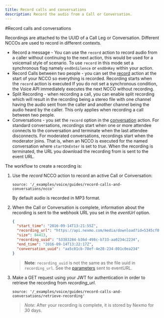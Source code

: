 ```yaml
---
title: Record calls and conversations
description: Record the audio from a Call or Conversation.
---
```


#Record calls and conversations

Recordings are attached to the UUID of a Call Leg or Conversation. Different NCCOs are used to record in different contexts.

* Record a message - You can use the `record` action to  record audio from a caller without continuing to the next action, this would be used for a voicemail style of scenario. To use `record` in this mode set a synchronous flag namely `endOnSilence` or `endOnKey` within your action.
* Record Calls between two people - you can set the [record](/voice/guides/ncco-reference#record) action at the start of your NCCO so everything is recorded. Recording starts when the `record` action is executed If you do not set a synchronous condition, the Voice API immediately executes the next NCCO without recording.
* Split Recording - when recording a call, you can enable split recording which will result in the recording being a stereo file with one channel having the audio sent from the caller and another channel being the audio heard by the caller. This only applies when recording a call between two people.
* Conversations - you set the `record` option in the [conversation](/voice/guides/ncco-reference#conversation) action. For standard conversations, recordings start when one or more attendee connects to the conversation and terminate when the last attendee disconnects. For moderated conversations, recordings start when the moderator joins. That is, when an NCCO is executed for the named conversation where `startOnEnter` is set to *true*. When the recording is terminated, the URL you download the recording from is sent to the event URL.

The workflow to create a recording is:

1. Use the *record* NCCO action to record an active Call or Conversation:

    ```tabbed_content
    source: '/_examples/voice/guides/record-calls-and-conversations/ncco'
    ```

    By default audio is recorded in MP3 format.

2. When the Call or Conversation is complete, information about the recording is sent to the webhook URL you set in the *eventUrl* option.

    ```json
    {
      "start_time": "2016-09-14T13:21:55Z",
      "recording_url": "https://api.nexmo.com/media/download?id=5345cf0-345c-34b3-a23b-ca6ccfe144b0",
      "size": 84413,
      "recording_uuid": "53383284-b36d-498c-b733-aa0234c2234",
      "end_time": "2016-09-14T13:22:17Z",
      "conversation_uuid": "aa5c81cb-78ef-4e28-234-801c0ea234"
    }
    ```


    > **Note**: `recording_uuid` is not the same as the file uuid in `recording_url`. See the [parameters](/api/voice#ccwebhook) sent to eventURL.

3. Make a GET request using your JWT for authentication in order to retrieve the recording from *recording_url*.

    ```tabbed_examples
    source: '/_examples/voice/guides/record-calls-and-conversations/retrieve-recording'
    ```

    > *Note*: After your recording is complete, it is stored by Nexmo for 30 days.
